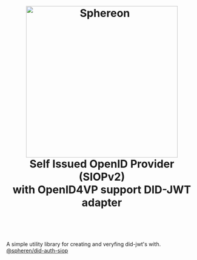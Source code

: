 <!--suppress HtmlDeprecatedAttribute -->
<h1 align="center">
  <br>
  <a href="https://www.sphereon.com"><img src="https://sphereon.com/content/themes/sphereon/assets/img/logo.svg" alt="Sphereon" width="400"></a>
  <br><center>Self Issued OpenID Provider (SIOPv2)<br/>
with OpenID4VP support DID-JWT adapter</center>
  <br>
</h1>
<br>


A simple utility library for creating and veryfing did-jwt's with.
[@spheren/did-auth-siop](https://img.shields.io/npm/v/@sphereon/did-auth-siop.svg)
